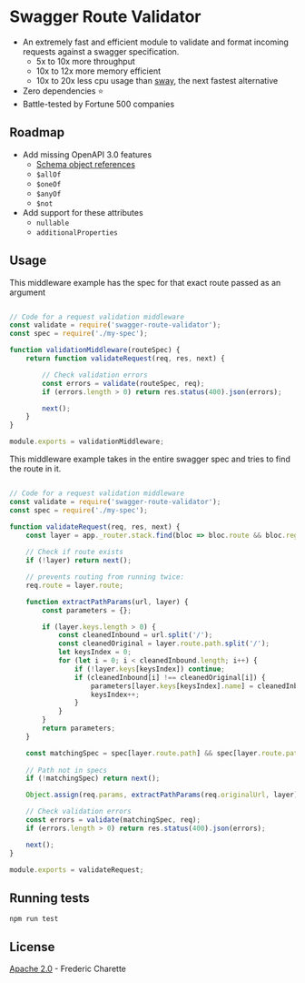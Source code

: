 # Swagger Route Validator

- An extremely fast and efficient module to validate and format incoming requests against a swagger specification.
  - 5x to 10x more throughput
  - 10x to 12x more memory efficient
  - 10x to 20x less cpu usage than [sway](https://www.npmjs.com/package/sway), the next fastest alternative
- Zero dependencies :star:
- Battle-tested by Fortune 500 companies

## Roadmap

- Add missing OpenAPI 3.0 features
  - [Schema object references](https://swagger.io/specification/#schema-object)
  - `$allOf`
  - `$oneOf`
  - `$anyOf`
  - `$not`
- Add support for these attributes
  - `nullable`
  - `additionalProperties`


## Usage

This middleware example has the spec for that exact route passed as an argument

```javascript

// Code for a request validation middleware
const validate = require('swagger-route-validator');
const spec = require('./my-spec');

function validationMiddleware(routeSpec) {
    return function validateRequest(req, res, next) {

        // Check validation errors
        const errors = validate(routeSpec, req);
        if (errors.length > 0) return res.status(400).json(errors);

        next();
    }
}

module.exports = validationMiddleware;

```


This middleware example takes in the entire swagger spec and tries to find the route in it.

```javascript

// Code for a request validation middleware
const validate = require('swagger-route-validator');
const spec = require('./my-spec');

function validateRequest(req, res, next) {
    const layer = app._router.stack.find(bloc => bloc.route && bloc.regexp.exec(req.originalUrl) !== null);
    
    // Check if route exists
    if (!layer) return next();

    // prevents routing from running twice:
    req.route = layer.route;

    function extractPathParams(url, layer) {
        const parameters = {};

        if (layer.keys.length > 0) {
            const cleanedInbound = url.split('/');
            const cleanedOriginal = layer.route.path.split('/');
            let keysIndex = 0;
            for (let i = 0; i < cleanedInbound.length; i++) {
                if (!layer.keys[keysIndex]) continue;
                if (cleanedInbound[i] !== cleanedOriginal[i]) {
                    parameters[layer.keys[keysIndex].name] = cleanedInbound[i];
                    keysIndex++;
                }
            }
        }
        return parameters;
    }

    const matchingSpec = spec[layer.route.path] && spec[layer.route.path][req.method.toLowerCase()];
    
    // Path not in specs
    if (!matchingSpec) return next();

    Object.assign(req.params, extractPathParams(req.originalUrl, layer));

    // Check validation errors
    const errors = validate(matchingSpec, req);
    if (errors.length > 0) return res.status(400).json(errors);

    next();
}

module.exports = validateRequest;

```

## Running tests

```
npm run test
```

## License

[Apache 2.0](./LICENSE) - Frederic Charette